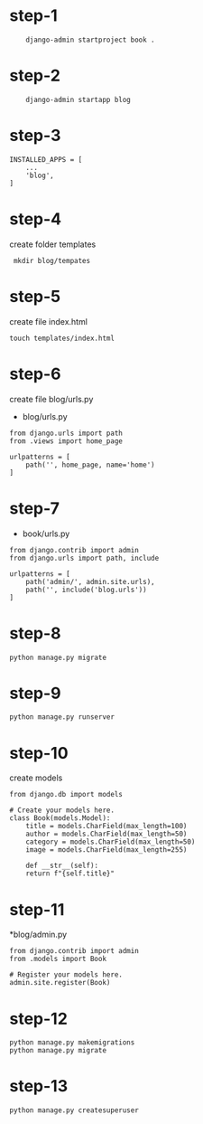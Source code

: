 # step-1
```commandline
    django-admin startproject book .
```
# step-2
```commandline
    django-admin startapp blog
```
# step-3
```commandline
INSTALLED_APPS = [
    ...
    'blog',
]
```

# step-4
create folder templates
```commandline
 mkdir blog/tempates
```

# step-5
create file index.html
```commandline
touch templates/index.html
```

# step-6
create file blog/urls.py
* blog/urls.py
```commandline
from django.urls import path
from .views import home_page

urlpatterns = [
    path('', home_page, name='home')
]
```

# step-7
* book/urls.py
```commandline
from django.contrib import admin
from django.urls import path, include

urlpatterns = [
    path('admin/', admin.site.urls),
    path('', include('blog.urls'))
]

```

# step-8
```commandline
python manage.py migrate
```

# step-9
```commandline
python manage.py runserver
```


# step-10
create models
```commandline
from django.db import models

# Create your models here.
class Book(models.Model):
    title = models.CharField(max_length=100)
    author = models.CharField(max_length=50)
    category = models.CharField(max_length=50)
    image = models.CharField(max_length=255)
    
    def __str__(self):
    return f"{self.title}"

```

# step-11
*blog/admin.py
```commandline
from django.contrib import admin
from .models import Book

# Register your models here.
admin.site.register(Book)
```

# step-12
```commandline
python manage.py makemigrations
python manage.py migrate
```

# step-13
```commandline
python manage.py createsuperuser
```